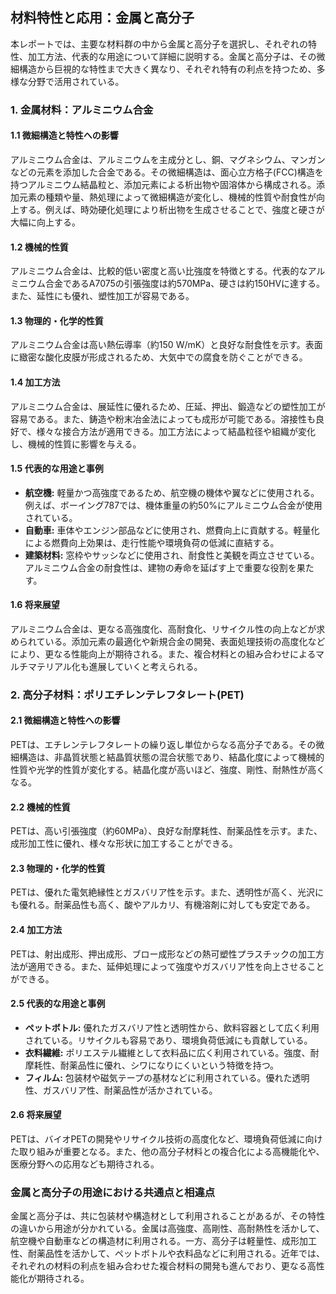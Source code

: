 ## 材料特性と応用：金属と高分子

本レポートでは、主要な材料群の中から金属と高分子を選択し、それぞれの特性、加工方法、代表的な用途について詳細に説明する。金属と高分子は、その微細構造から巨視的な特性まで大きく異なり、それぞれ特有の利点を持つため、多様な分野で活用されている。

### 1. 金属材料：アルミニウム合金

#### 1.1 微細構造と特性への影響

アルミニウム合金は、アルミニウムを主成分とし、銅、マグネシウム、マンガンなどの元素を添加した合金である。その微細構造は、面心立方格子(FCC)構造を持つアルミニウム結晶粒と、添加元素による析出物や固溶体から構成される。添加元素の種類や量、熱処理によって微細構造が変化し、機械的性質や耐食性が向上する。例えば、時効硬化処理により析出物を生成させることで、強度と硬さが大幅に向上する。

#### 1.2 機械的性質

アルミニウム合金は、比較的低い密度と高い比強度を特徴とする。代表的なアルミニウム合金であるA7075の引張強度は約570MPa、硬さは約150HVに達する。また、延性にも優れ、塑性加工が容易である。

#### 1.3 物理的・化学的性質

アルミニウム合金は高い熱伝導率（約150 W/mK）と良好な耐食性を示す。表面に緻密な酸化皮膜が形成されるため、大気中での腐食を防ぐことができる。

#### 1.4 加工方法

アルミニウム合金は、展延性に優れるため、圧延、押出、鍛造などの塑性加工が容易である。また、鋳造や粉末冶金法によっても成形が可能である。溶接性も良好で、様々な接合方法が適用できる。加工方法によって結晶粒径や組織が変化し、機械的性質に影響を与える。

#### 1.5 代表的な用途と事例

* **航空機:** 軽量かつ高強度であるため、航空機の機体や翼などに使用される。例えば、ボーイング787では、機体重量の約50%にアルミニウム合金が使用されている。
* **自動車:** 車体やエンジン部品などに使用され、燃費向上に貢献する。軽量化による燃費向上効果は、走行性能や環境負荷の低減に直結する。
* **建築材料:** 窓枠やサッシなどに使用され、耐食性と美観を両立させている。アルミニウム合金の耐食性は、建物の寿命を延ばす上で重要な役割を果たす。

#### 1.6 将来展望

アルミニウム合金は、更なる高強度化、高耐食化、リサイクル性の向上などが求められている。添加元素の最適化や新規合金の開発、表面処理技術の高度化などにより、更なる性能向上が期待される。また、複合材料との組み合わせによるマルチマテリアル化も進展していくと考えられる。


### 2. 高分子材料：ポリエチレンテレフタレート(PET)

#### 2.1 微細構造と特性への影響

PETは、エチレンテレフタレートの繰り返し単位からなる高分子である。その微細構造は、非晶質状態と結晶質状態の混合状態であり、結晶化度によって機械的性質や光学的性質が変化する。結晶化度が高いほど、強度、剛性、耐熱性が高くなる。

#### 2.2 機械的性質

PETは、高い引張強度（約60MPa）、良好な耐摩耗性、耐薬品性を示す。また、成形加工性に優れ、様々な形状に加工することができる。

#### 2.3 物理的・化学的性質

PETは、優れた電気絶縁性とガスバリア性を示す。また、透明性が高く、光沢にも優れる。耐薬品性も高く、酸やアルカリ、有機溶剤に対しても安定である。

#### 2.4 加工方法

PETは、射出成形、押出成形、ブロー成形などの熱可塑性プラスチックの加工方法が適用できる。また、延伸処理によって強度やガスバリア性を向上させることができる。

#### 2.5 代表的な用途と事例

* **ペットボトル:**  優れたガスバリア性と透明性から、飲料容器として広く利用されている。リサイクルも容易であり、環境負荷低減にも貢献している。
* **衣料繊維:**  ポリエステル繊維として衣料品に広く利用されている。強度、耐摩耗性、耐薬品性に優れ、シワになりにくいという特徴を持つ。
* **フィルム:** 包装材や磁気テープの基材などに利用されている。優れた透明性、ガスバリア性、耐薬品性が活かされている。

#### 2.6 将来展望

PETは、バイオPETの開発やリサイクル技術の高度化など、環境負荷低減に向けた取り組みが重要となる。また、他の高分子材料との複合化による高機能化や、医療分野への応用なども期待される。


### 金属と高分子の用途における共通点と相違点

金属と高分子は、共に包装材や構造材として利用されることがあるが、その特性の違いから用途が分かれている。金属は高強度、高剛性、高耐熱性を活かして、航空機や自動車などの構造材に利用される。一方、高分子は軽量性、成形加工性、耐薬品性を活かして、ペットボトルや衣料品などに利用される。近年では、それぞれの材料の利点を組み合わせた複合材料の開発も進んでおり、更なる高性能化が期待される。
